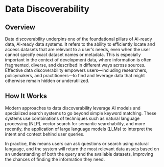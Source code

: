 # Data Discoverability

## Overview

Data discoverability underpins one of the foundational pillars of AI-ready data, AI-ready data systems. It refers to the ability to efficiently locate and access datasets that are relevant to a user's needs, even when the user cannot specify exact dataset names or metadata. This is especially important in the context of development data, where information is often fragmented, diverse, and described in different ways across sources. Effective data discoverability empowers users—including researchers, policymakers, and practitioners—to find and leverage data that might otherwise remain hidden or underutilized.

## How It Works

Modern approaches to data discoverability leverage AI models and specialized search systems to go beyond simple keyword matching. These systems use combinations of techniques such as natural language processing (NLP), vector search for semantic searchability, and more recently, the application of large language models (LLMs) to interpret the intent and context behind user queries.

In practice, this means users can ask questions or search using natural language, and the system will return the most relevant data assets based on an understanding of both the query and the available datasets, improving the chances of finding the information they need.
